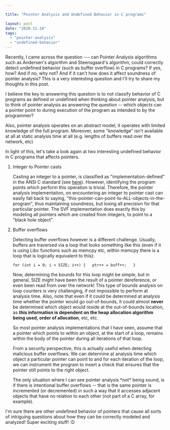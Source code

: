 ```yaml
---

title: "Pointer Analysis and Undefined Behavior in C programs"

layout: post
date: "2020-11-24"
tags: 
  - "pointer-analysis"
  - "undefined-behavior"
---
```


Recently, I came across the question --- can Pointer Analysis algorithms such as Andersen's algorithm and Steensgaard's algorithm, could correctly detect undefined behavior (such as buffer overflow) in C programs? If yes, how? And if no, why not? And if it can't how does it affect soundness of pointer analysis? This is a very interesting question and I'll try to share my thoughts in this post.

I believe the key to answering this question is to not classify behavior of C programs as defined or undefined when thinking about pointer analysis, but to think of pointer analysis as answering the question -- which objects can a pointer point to during execution of the program as intended to by the programmer?  
  
Also, pointer analysis operates on an abstract model, it operates with limited knowledge of the full program. Moreover, some "knowledge" isn't available at all at static analysis time at all (e.g. lengths of buffers read over the network, etc)  

In light of this, let's take a look again at two interesting undefined behavior in C programs that affects pointers.

1. Integer to Pointer casts  
      
    Casting an integer to a pointer, is classified as "implementation-defined" in the ANSI C standard (see [here](https://wiki.sei.cmu.edu/confluence/display/c/INT36-C.+Converting+a+pointer+to+integer+or+integer+to+pointer)). However, identifying the program points which perform this operation is trivial. Therefore, the pointer analysis implementation, on encountering an integer to pointer cast can easily fall back to saying, "this-pointer-can-point-to-ALL-objects-in-the-program", thus maintaining soundness, but losing all precision for that particular pointer. The SVF implementation does exactly this by modeling all pointers which are created from integers, to point to a "black hole object".  
    
2. Buffer overflows  
      
    Detecting buffer overflows however is a different challenge. Usually, buffers are traversed via a loop that looks something like this (even if it is using Libc functions such as memcpy etc, within memcpy there is a loop that is logically equivalent to this):  
      
    `for (int i = 0; i < SIZE; i++) {   ptr++ = buff++;   }`  
      
    Now, determining the bounds for this loop might be simple, but in general, SIZE might have been the result of a pointer dereference, or even been read from over the network! This type of bounds analysis on loop counters is very challenging, if not impossible to perform at analysis time. Also, note that even if it could be determined at analysis time whether the pointer would go out-of-bounds, it could almost **never** be determined which object would reside at the out-of-bounds location, as **this information is dependent on the heap allocation algorithm being used, order of allocation**, etc, etc.  
      
    So most pointer analysis implementations that I have seen, assume that a pointer which points to within an object, at the start of a loop, remains within the body of the pointer during all iterations of that loop.  
      
    From a security perspective, this is actually useful when detecting malicious buffer overflows. We can determine at analysis time which object a particular pointer can point to and for each iteration of the loop, we can instrument the program to insert a check that ensures that the pointer still points to the right object.  
      
    The only situation where I can see pointer analysis \*not\* being sound, is if there is intentional buffer overflows -- that is the same pointer is incremented (or decremented) in such a way that it accesses adjacent objects that have no relation to each other (not part of a C array, for example).  
      
    

I'm sure there are other undefined behavior of pointers that cause all sorts of intriguing questions about how they can be correctly modeled and analyzed! Super exciting stuff! :D
